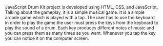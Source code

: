 JavaScript Drum Kit project is developed using HTML, CSS, and JavaScript. Talking about the gameplay, it is a simple musical game. It is a simple arcade game which is played with a tap. The user has to use the keyboard in order to play the game.the user must press the keys from the keyboard to play the sound of a drum. Each key produces different notes of music and you can press them as many times as you want. Whenever you tap the key you can notice it on the computer screen. 
